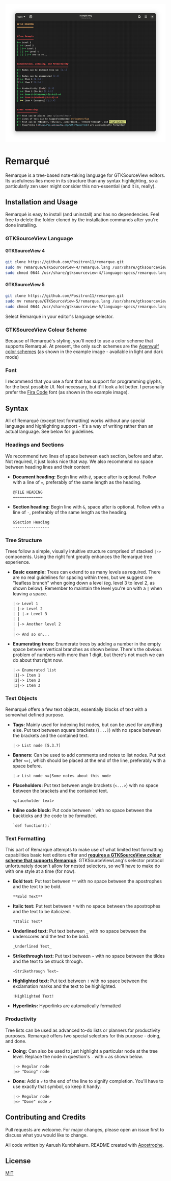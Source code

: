 <img src="example.png">

# Remarqué

Remarque is a tree-based note-taking language for GTKSourceView editors. Its usefulness lies more in its structure than any syntax highlighting, so a particularly zen user might consider this non-essential (and it is, really).

## Installation and Usage

Remarqué is easy to install (and uninstall) and has no dependencies. Feel free to delete the folder cloned by the installation commands after you're done installing. 

### GTKSourceView Language

#### GTKSourceView 4

```bash
git clone https://github.com/Positron11/remarque.git
sudo mv remarque/GTKSourceView-4/remarque.lang /usr/share/gtksourceview-4/language-specs/
sudo chmod 0644 /usr/share/gtksourceview-4/language-specs/remarque.lang
```

#### GTKSourceView 5

```bash
git clone https://github.com/Positron11/remarque.git
sudo mv remarque/GTKSourceView-5/remarque.lang /usr/share/gtksourceview-4/language-specs/
sudo chmod 0644 /usr/share/gtksourceview-5/language-specs/remarque.lang
```

Select Remarqué in your editor's language selector.

### GTKSourceView Colour Scheme

Because of Remarqué's styling, you'll need to use a color scheme that supports Remarqué. At present, the only such schemes are the [Agenwulf color schemes](https://github.com/Positron11/agenwulf-color-scheme) (as shown in the example image - available in light and dark mode)

### Font

I recommend that you use a font that has support for programming glyphs, for the best possible UI. Not necessary, but it'll look a lot better. I personally prefer the [Fira Code](https://fonts.google.com/specimen/Fira+Code?query=fira+code) font (as shown in the example image).

## Syntax

All of Remarqué (except text formatting) works without any special language and highlighting support - it's a way of writing rather than an actual language. See below for guidelines.

### Headings and Sections

We recommend two lines of space between each section, before and after. Not required, it just looks nice that way. We also recommend no space between heading lines and their content

- **Document heading:** Begin line with ` @ `, space after is optional. Follow with a line of ` = `, preferably of the same length as the heading.

	```
	@FILE HEADING
	=============
	```

- **Section heading:** Begin line with ` & `, space after is optional. Follow with a line of ` - `, preferably of the same length as the heading.

	```
	&Section Heading
	----------------
	```

### Tree Structure

Trees follow a simple, visually intuitive structure comprised of stacked ` |-> ` components. Using the right font greatly enhances the Remarqué tree experience.

- **Basic example:** Trees can extend to as many levels as required. There are no real guidelines for spacing within trees, but we suggest one "leafless branch" when going down a level (eg. level 3 to level 2, as shown below). Remember to maintain the level you're on with a ` | ` when leaving a space.

	```
	|-> Level 1
	| |-> Level 2
	| | |-> Level 3
	| |
	| |-> Another level 2
	|
	|-> And so on...
	```

- **Enumerating trees:** Enumerate trees by adding a number in the empty space between vertical branches as shown below. There's the obvious problem of numbers with more than 1 digit, but there's not much we can do about that right now.

	```
	|-> Enumerated list
	|1|-> Item 1
	|2|-> Item 2
	|3|-> Item 3
	```

### Text Objects

Remarqué offers a few text objects, essentially blocks of text with a somewhat defined purpose.

- **Tags:** Mainly used for indexing list nodes, but can be used for anything else. Put text between square brackets (` [...] `) with no space between the brackets and the contained text.
	
	```
	|-> List node [5.3.7]
	```

- **Banners:** Can be used to add comments and notes to list nodes. Put text after ` <=| `, which should be placed at the end of the line, preferably with a space before.
	
	```
	|-> List node <=|Some notes about this node
	```

- **Placeholders:** Put text between angle brackets (` <...> `) with no space between the brackets and the contained text.
	
	```
	<placeholder text>
	```

- **Inline code block:** Put code between `` ` `` with no space between the backticks and the code to be formatted.
	
	```
	`def function():`  
	```

### Text Formatting

This part of Remarqué attempts to make use of what limited text formatting capabilities basic text editors offer and [**requires a GTKSourceView colour scheme that supports Remarqué**](#gtksourceview-colour-scheme). GTKSourceViewLang's selector protocol unfortunately doesn't allow for nested selectors, so we'll have to make do with one style at a time (for now).

- **Bold text:** Put text between ` ** ` with no space between the apostrophes and the text to be bold.
	
	```
	**Bold Text**
	```

- **Italic text:** Put text between ` * ` with no space between the apostrophes and the text to be italicized.
	
	```
	*Italic Text*
	```

- **Underlined text:** Put text between ` _ ` with no space between the underscores and the text to be bold.
	
	```
	_Underlined Text_
	```

- **Strikethrough text:** Put text between ` ~ ` with no space between the tildes and the text to be struck through.
	
	```
	~Strikethrough Text~
	```

- **Highlighted text:** Put text between ` ! ` with no space between the exclamation marks and the text to be highlighted.
	
	```
	!Highlighted Text!
	```

- **Hyperlinks:** Hyperlinks are automatically formatted

### Productivity

Tree lists can be used as advanced to-do lists or planners for productivity purposes. Remarqué offers two special selectors for this purpose - doing, and done.

- **Doing:** Can also be used to just highlight a particular node at the tree level. Replace the node in question's ` - ` with ` = ` as shown below. 
	
	```
	|-> Regular node
	|=> "Doing" node
	```

- **Done:** Add a ` ✔ ` to the end of the line to signify completion. You'll have to use exactly that symbol, so keep it handy.
	
	```
	|-> Regular node
	|=> "Done" node ✔
	```

## Contributing and Credits

Pull requests are welcome. For major changes, please open an issue first to discuss what you would like to change.

All code written by Aarush Kumbhakern. README created with [Apostrophe](https://apps.gnome.org/app/org.gnome.gitlab.somas.Apostrophe/).

## License

[MIT](https://choosealicense.com/licenses/mit/)